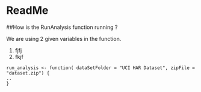 # ReadMe

##How is the RunAnalysis function running ?

We are using 2 given variables in the function.

1. fjfj
2. fkjf

```
run_analysis <- function( dataSetFolder = "UCI HAR Dataset", zipFile = "dataset.zip") {
..
}
```
